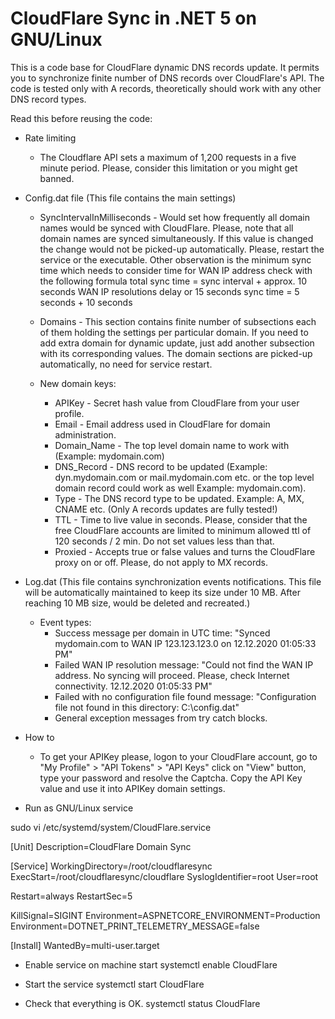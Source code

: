 # CloudFlare Sync in .NET 5 on GNU/Linux

This is a code base for CloudFlare dynamic DNS records update. It permits you to synchronize finite number of DNS records over CloudFlare's API.
The code is tested only with A records, theoretically should work with any other DNS record types.


Read this before reusing the code:


* Rate limiting
	* The Cloudflare API sets a maximum of 1,200 requests in a five minute period. Please, consider this limitation or you might get banned.


* Config.dat file (This file contains the main settings)	
	* SyncIntervalInMilliseconds - Would set how frequently all domain names would be synced with CloudFlare. Please, note that all domain names are synced simultaneously.
							     If this value is changed the change would not be picked-up automatically. Please, restart the service or the executable. Other observation is
								 the minimum sync time which needs to consider time for WAN IP address check with the following formula total sync time = sync interval + approx. 10 seconds
								 WAN IP resolutions delay or 15 seconds sync time = 5 seconds + 10 seconds

	
	* Domains - This section contains finite number of subsections each of them holding the settings per particular domain. If you need to add extra domain for dynamic update, just add another 
				subsection with its corresponding values. The domain sections are picked-up automatically, no need for service restart.


	* New domain keys:
	    *  APIKey - Secret hash value from CloudFlare from your user profile.
	    *  Email - Email address used in CloudFlare for domain administration.
		*  Domain_Name - The top level domain name to work with (Example: mydomain.com)
		*  DNS_Record - DNS record to be updated (Example: dyn.mydomain.com or mail.mydomain.com etc. or the top level domain record could work as well Example: mydomain.com).
		*  Type - The DNS record type to be updated. Example: A, MX, CNAME etc. (Only A records updates are fully tested!)
		*  TTL - Time to live value in seconds. Please, consider that the free CloudFlare accounts are limited to minimum allowed ttl of 120 seconds / 2 min. Do not set values less than that.
		*  Proxied - Accepts true or false values and turns the CloudFlare proxy on or off. Please, do not apply to MX records.

* Log.dat (This file contains synchronization events notifications. This file will be automatically maintained to keep its size under 10 MB. After reaching 10 MB size, would be deleted and recreated.)

	* Event types:
		* Success message per domain in UTC time: "Synced mydomain.com to WAN IP 123.123.123.0 on 12.12.2020 01:05:33 PM"
		* Failed WAN IP resolution message: "Could not find the WAN IP address. No syncing will proceed. Please, check Internet connectivity. 12.12.2020 01:05:33 PM"
		* Failed with no configuration file found message: "Configuration file not found in this directory: C:\config.dat"
		* General exception messages from try catch blocks.


* How to

	* To get your APIKey please, logon to your CloudFlare account, go to "My Profile" > "API Tokens" > "API Keys" click on "View" button, type your password and resolve the Captcha. Copy the API Key
		value and use it into APIKey domain settings.



* Run as GNU/Linux service

sudo vi /etc/systemd/system/CloudFlare.service


[Unit]
Description=CloudFlare Domain Sync

[Service]
WorkingDirectory=/root/cloudflaresync
ExecStart=/root/cloudflaresync/cloudflare
SyslogIdentifier=root
User=root

Restart=always
RestartSec=5

KillSignal=SIGINT
Environment=ASPNETCORE_ENVIRONMENT=Production
Environment=DOTNET_PRINT_TELEMETRY_MESSAGE=false

[Install]
WantedBy=multi-user.target


* Enable service on machine start
systemctl enable CloudFlare

* Start the service
systemctl start CloudFlare

* Check that everything is OK.
systemctl status CloudFlare

